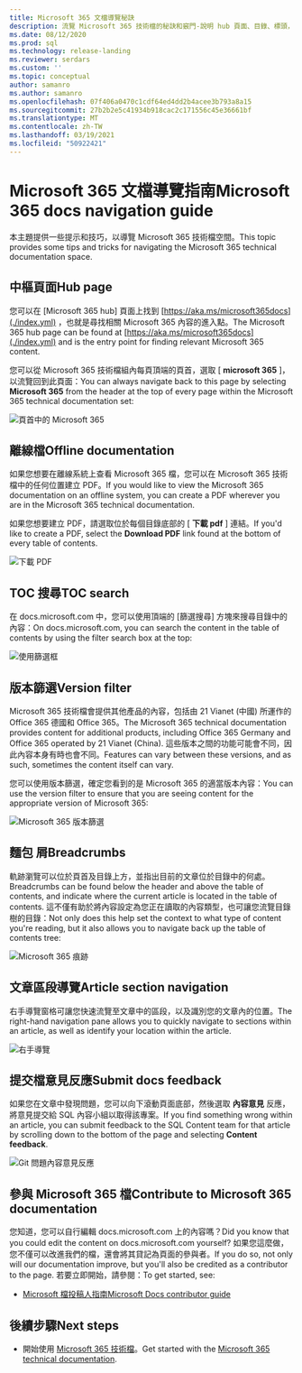 ```yaml
---
title: Microsoft 365 文檔導覽秘訣
description: 流覽 Microsoft 365 技術檔的秘訣和竅門-說明 hub 頁面、目錄、標頭，以及如何使用該痕跡篩選和如何使用版本篩選的秘訣。
ms.date: 08/12/2020
ms.prod: sql
ms.technology: release-landing
ms.reviewer: serdars
ms.custom: ''
ms.topic: conceptual
author: samanro
ms.author: samanro
ms.openlocfilehash: 07f406a0470c1cdf64ed4dd2b4acee3b793a8a15
ms.sourcegitcommit: 27b2b2e5c41934b918cac2c171556c45e36661bf
ms.translationtype: MT
ms.contentlocale: zh-TW
ms.lasthandoff: 03/19/2021
ms.locfileid: "50922421"
---
```

# <a name="microsoft-365-docs-navigation-guide"></a><span data-ttu-id="b2360-103">Microsoft 365 文檔導覽指南</span><span class="sxs-lookup"><span data-stu-id="b2360-103">Microsoft 365 docs navigation guide</span></span>

<span data-ttu-id="b2360-104">本主題提供一些提示和技巧，以導覽 Microsoft 365 技術檔空間。</span><span class="sxs-lookup"><span data-stu-id="b2360-104">This topic provides some tips and tricks for navigating the Microsoft 365 technical documentation space.</span></span>  

## <a name="hub-page"></a><span data-ttu-id="b2360-105">中樞頁面</span><span class="sxs-lookup"><span data-stu-id="b2360-105">Hub page</span></span>

<span data-ttu-id="b2360-106">您可以在 [Microsoft 365 hub] 頁面上找到 [https://aka.ms/microsoft365docs](./index.yml) ，也就是尋找相關 Microsoft 365 內容的進入點。</span><span class="sxs-lookup"><span data-stu-id="b2360-106">The Microsoft 365 hub page can be found at [https://aka.ms/microsoft365docs](./index.yml) and is the entry point for finding relevant Microsoft 365 content.</span></span>

<span data-ttu-id="b2360-107">您可以從 Microsoft 365 技術檔組內每頁頂端的頁首，選取 [ **microsoft 365** ]，以流覽回到此頁面：</span><span class="sxs-lookup"><span data-stu-id="b2360-107">You can always navigate back to this page by selecting **Microsoft 365** from the header at the top of every page within the Microsoft 365 technical documentation set:</span></span>

![頁首中的 Microsoft 365](media/m365-header-cursor.png)

## <a name="offline-documentation"></a><span data-ttu-id="b2360-109">離線檔</span><span class="sxs-lookup"><span data-stu-id="b2360-109">Offline documentation</span></span>

<span data-ttu-id="b2360-110">如果您想要在離線系統上查看 Microsoft 365 檔，您可以在 Microsoft 365 技術檔中的任何位置建立 PDF。</span><span class="sxs-lookup"><span data-stu-id="b2360-110">If you would like to view the Microsoft 365 documentation on an offline system, you can create a PDF wherever you are in the Microsoft 365 technical documentation.</span></span>

<span data-ttu-id="b2360-111">如果您想要建立 PDF，請選取位於每個目錄底部的 [ **下載 pdf** ] 連結。</span><span class="sxs-lookup"><span data-stu-id="b2360-111">If you'd like to create a PDF, select the **Download PDF** link found at the bottom of every table of contents.</span></span>

![下載 PDF](media/m365-download-pdf-cursor.png)

## <a name="toc-search"></a><span data-ttu-id="b2360-113">TOC 搜尋</span><span class="sxs-lookup"><span data-stu-id="b2360-113">TOC search</span></span> 
<span data-ttu-id="b2360-114">在 docs.microsoft.com 中，您可以使用頂端的 [篩選搜尋] 方塊來搜尋目錄中的內容：</span><span class="sxs-lookup"><span data-stu-id="b2360-114">On docs.microsoft.com, you can search the content in the table of contents by using the filter search box at the top:</span></span>

![使用篩選框](media/m365-filter-by-title.png)

## <a name="version-filter"></a><span data-ttu-id="b2360-116">版本篩選</span><span class="sxs-lookup"><span data-stu-id="b2360-116">Version filter</span></span>
<span data-ttu-id="b2360-117">Microsoft 365 技術檔會提供其他產品的內容，包括由 21 Vianet (中國) 所運作的 Office 365 德國和 Office 365。</span><span class="sxs-lookup"><span data-stu-id="b2360-117">The Microsoft 365 technical documentation provides content for additional products, including Office 365 Germany and Office 365 operated by 21 Vianet (China).</span></span> <span data-ttu-id="b2360-118">這些版本之間的功能可能會不同，因此內容本身有時也會不同。</span><span class="sxs-lookup"><span data-stu-id="b2360-118">Features can vary between these versions, and as such, sometimes the content itself can vary.</span></span>

<span data-ttu-id="b2360-119">您可以使用版本篩選，確定您看到的是 Microsoft 365 的適當版本內容：</span><span class="sxs-lookup"><span data-stu-id="b2360-119">You can use the version filter to ensure that you are seeing content for the appropriate version of Microsoft 365:</span></span>

![Microsoft 365 版本篩選](media/m365-version-filter.png)

## <a name="breadcrumbs"></a><span data-ttu-id="b2360-121">麵包 屑</span><span class="sxs-lookup"><span data-stu-id="b2360-121">Breadcrumbs</span></span>

<span data-ttu-id="b2360-122">軌跡瀏覽可以位於頁首及目錄上方，並指出目前的文章位於目錄中的何處。</span><span class="sxs-lookup"><span data-stu-id="b2360-122">Breadcrumbs can be found below the header and above the table of contents, and indicate where the current article is located in the table of contents.</span></span>  <span data-ttu-id="b2360-123">這不僅有助於將內容設定為您正在讀取的內容類型，也可讓您流覽目錄樹的目錄：</span><span class="sxs-lookup"><span data-stu-id="b2360-123">Not only does this help set the context to what type of content you're reading, but it also allows you to navigate back up the table of contents tree:</span></span>

![Microsoft 365 痕跡](media/m365-breadcrumb.png)

## <a name="article-section-navigation"></a><span data-ttu-id="b2360-125">文章區段導覽</span><span class="sxs-lookup"><span data-stu-id="b2360-125">Article section navigation</span></span>

<span data-ttu-id="b2360-126">右手導覽窗格可讓您快速流覽至文章中的區段，以及識別您的文章內的位置。</span><span class="sxs-lookup"><span data-stu-id="b2360-126">The right-hand navigation pane allows you to quickly navigate to sections within an article, as well as identify your location within the article.</span></span>  

![右手導覽](media/m365-article-sections.png)

## <a name="submit-docs-feedback"></a><span data-ttu-id="b2360-128">提交檔意見反應</span><span class="sxs-lookup"><span data-stu-id="b2360-128">Submit docs feedback</span></span>

<span data-ttu-id="b2360-129">如果您在文章中發現問題，您可以向下滾動頁面底部，然後選取 **內容意見** 反應，將意見提交給 SQL 內容小組以取得該專案。</span><span class="sxs-lookup"><span data-stu-id="b2360-129">If you find something wrong within an article, you can submit feedback to the SQL Content team for that article by scrolling down to the bottom of the page and selecting **Content feedback**.</span></span>

![Git 問題內容意見反應](media/m365-article-feedback.png)

## <a name="contribute-to-microsoft-365-documentation"></a><span data-ttu-id="b2360-131">參與 Microsoft 365 檔</span><span class="sxs-lookup"><span data-stu-id="b2360-131">Contribute to Microsoft 365 documentation</span></span>

<span data-ttu-id="b2360-132">您知道，您可以自行編輯 docs.microsoft.com 上的內容嗎？</span><span class="sxs-lookup"><span data-stu-id="b2360-132">Did you know that you could edit the content on docs.microsoft.com yourself?</span></span> <span data-ttu-id="b2360-133">如果您這麼做，您不僅可以改進我們的檔，還會將其貸記為頁面的參與者。</span><span class="sxs-lookup"><span data-stu-id="b2360-133">If you do so, not only will our documentation improve, but you'll also be credited as a contributor to the page.</span></span> <span data-ttu-id="b2360-134">若要立即開始，請參閱：</span><span class="sxs-lookup"><span data-stu-id="b2360-134">To get started, see:</span></span>

- [<span data-ttu-id="b2360-135">Microsoft 檔投稿人指南</span><span class="sxs-lookup"><span data-stu-id="b2360-135">Microsoft Docs contributor guide</span></span>](/contribute/)

## <a name="next-steps"></a><span data-ttu-id="b2360-136">後續步驟</span><span class="sxs-lookup"><span data-stu-id="b2360-136">Next steps</span></span>

- <span data-ttu-id="b2360-137">開始使用 [Microsoft 365 技術檔](index.yml)。</span><span class="sxs-lookup"><span data-stu-id="b2360-137">Get started with the [Microsoft 365 technical documentation](index.yml).</span></span>